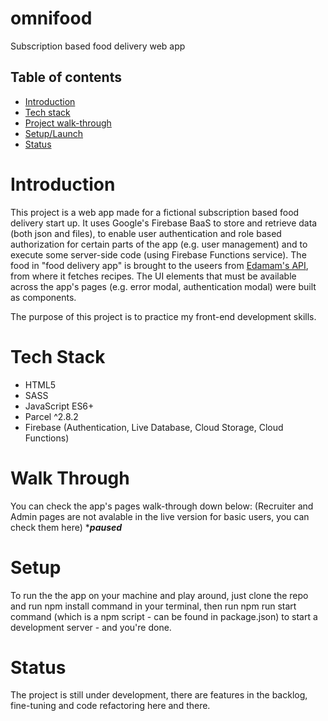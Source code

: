 # omnifood

Subscription based food delivery web app

## Table of contents
- [Introduction](#introduction)
- [Tech stack](#tech-stack)
- [Project walk-through](#walk-through)
- [Setup/Launch](#setup)
- [Status](#status)

# Introduction

This project is a web app made for a fictional subscription based food delivery start up.
It uses Google's Firebase BaaS to store and retrieve data (both json and files), to enable user authentication and role based authorization for certain parts of the app (e.g. user management) and to execute some server-side code (using Firebase Functions service).
The food in "food delivery app" is brought to the useers from [Edamam's API](https://developer.edamam.com/edamam-docs-recipe-api), from where it fetches recipes.
The UI elements that must be available across the app's pages (e.g. error modal, authentication modal) were built as components.

The purpose of this project is to practice my front-end development skills.

# Tech Stack

- HTML5
- SASS
- JavaScript ES6+
- Parcel ^2.8.2
- Firebase (Authentication, Live Database, Cloud Storage, Cloud Functions)

# Walk Through

You can check the app's pages walk-through down below:
(Recruiter and Admin pages are not avalable in the live version for basic users, you can check them here)
****paused***


# Setup

To run the the app on your machine and play around, just clone the repo and run npm install command in your terminal, then run npm run start command (which is a npm script - can be found in package.json) to start a development server - and you're done.

# Status

The project is still under development, there are features in the backlog, fine-tuning and code refactoring here and there.


